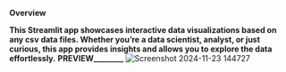 **Overview**



**This Streamlit app showcases interactive data visualizations based on any csv data files. Whether you’re a data scientist, analyst, or just curious, this app provides insights and allows you to explore the data effortlessly.**
**PREVIEW________**
![Screenshot 2024-11-23 144727](https://github.com/user-attachments/assets/98101259-7345-4179-ad28-cfae92668e94)
